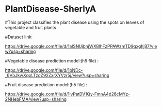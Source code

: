 # PlantDisease-SherlyA

#This project classifies the plant disease using the spots on leaves of vegetable and fruit plants

#Dataset link: 

https://drive.google.com/file/d/1alSNUjbnjWXBlhFzPPAWzmTD9qxghjB7/view?usp=sharing	

#Vegetable disease prediction model:(h5 file) :

https://drive.google.com/file/d/1bNDc-_6VbJkwXqoLTzdZ92ZxrXYVzr5j/view?usp=sharing

#Fruit disease prediction model:(h5 file) :

https://drive.google.com/file/d/1ivPatDV1Qy-FmnA4d26cMYz-2NHebFMA/view?usp=sharing
